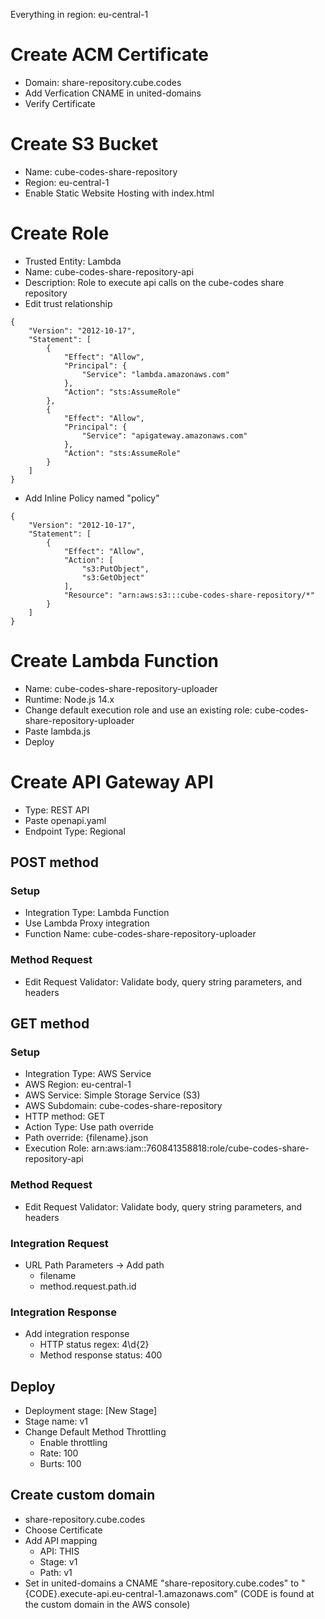 Everything in region: eu-central-1

# Create ACM Certificate

* Domain: share-repository.cube.codes
* Add Verfication CNAME in united-domains
* Verify Certificate

# Create S3 Bucket

* Name: cube-codes-share-repository
* Region: eu-central-1
* Enable Static Website Hosting with index.html

# Create Role

* Trusted Entity: Lambda
* Name: cube-codes-share-repository-api
* Description: Role to execute api calls on the cube-codes share repository
* Edit trust relationship
```
{
	"Version": "2012-10-17",
	"Statement": [
		{
			"Effect": "Allow",
			"Principal": {
				"Service": "lambda.amazonaws.com"
			},
			"Action": "sts:AssumeRole"
		},
		{
			"Effect": "Allow",
			"Principal": {
				"Service": "apigateway.amazonaws.com"
			},
			"Action": "sts:AssumeRole"
		}
	]
}
```
* Add Inline Policy named "policy"
```
{
	"Version": "2012-10-17",
	"Statement": [
		{
			"Effect": "Allow",
			"Action": [
				"s3:PutObject",
				"s3:GetObject"
			],
			"Resource": "arn:aws:s3:::cube-codes-share-repository/*"
		}
	]
}
```

# Create Lambda Function

* Name: cube-codes-share-repository-uploader
* Runtime: Node.js 14.x
* Change default execution role and use an existing role: cube-codes-share-repository-uploader
* Paste lambda.js
* Deploy

# Create API Gateway API

* Type: REST API
* Paste openapi.yaml
* Endpoint Type: Regional

## POST method

### Setup
* Integration Type: Lambda Function
* Use Lambda Proxy integration
* Function Name: cube-codes-share-repository-uploader

### Method Request

* Edit Request Validator: Validate body, query string parameters, and headers

## GET method

### Setup
* Integration Type: AWS Service
* AWS Region: eu-central-1
* AWS Service: Simple Storage Service (S3)
* AWS Subdomain: cube-codes-share-repository
* HTTP method: GET
* Action Type: Use path override
* Path override: {filename}.json
* Execution Role: arn:aws:iam::760841358818:role/cube-codes-share-repository-api

### Method Request

* Edit Request Validator: Validate body, query string parameters, and headers

### Integration Request

* URL Path Parameters -> Add path
  * filename
  * method.request.path.id

### Integration Response

* Add integration response
  * HTTP status regex: 4\d{2}
  * Method response status: 400

## Deploy

* Deployment stage: [New Stage]
* Stage name: v1
* Change Default Method Throttling
  * Enable throttling
  * Rate: 100
  * Burts: 100

## Create custom domain
	
* share-repository.cube.codes
* Choose Certificate
* Add API mapping
  * API: THIS
  * Stage: v1
  * Path: v1
* Set in united-domains a CNAME "share-repository.cube.codes" to "{CODE}.execute-api.eu-central-1.amazonaws.com" (CODE is found at the custom domain in the AWS console)
